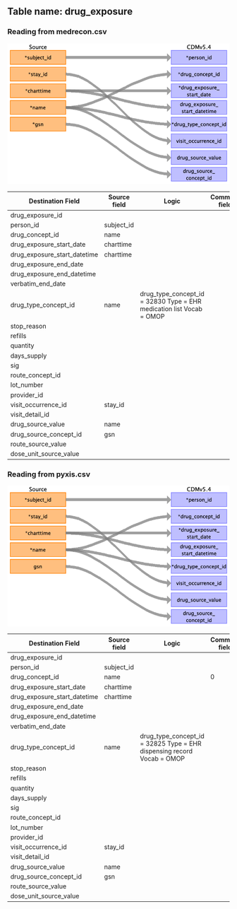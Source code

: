 ## Table name: drug_exposure

### Reading from medrecon.csv

![](md_files/image4.png)

| Destination Field | Source field | Logic | Comment field |
| --- | --- | --- | --- |
| drug_exposure_id |  |  |  |
| person_id | subject_id |  |  |
| drug_concept_id | name |  |  |
| drug_exposure_start_date | charttime |  |  |
| drug_exposure_start_datetime | charttime |  |  |
| drug_exposure_end_date |  |  |  |
| drug_exposure_end_datetime |  |  |  |
| verbatim_end_date |  |  |  |
| drug_type_concept_id | name | drug_type_concept_id = 32830    Type = EHR medication list  Vocab = OMOP |  |
| stop_reason |  |  |  |
| refills |  |  |  |
| quantity |  |  |  |
| days_supply |  |  |  |
| sig |  |  |  |
| route_concept_id |  |  |  |
| lot_number |  |  |  |
| provider_id |  |  |  |
| visit_occurrence_id | stay_id |  |  |
| visit_detail_id |  |  |  |
| drug_source_value | name |  |  |
| drug_source_concept_id | gsn |  |  |
| route_source_value |  |  |  |
| dose_unit_source_value |  |  |  |

### Reading from pyxis.csv

![](md_files/image5.png)

| Destination Field | Source field | Logic | Comment field |
| --- | --- | --- | --- |
| drug_exposure_id |  |  |  |
| person_id | subject_id |  |  |
| drug_concept_id | name |  | 0<br> |
| drug_exposure_start_date | charttime |  |  |
| drug_exposure_start_datetime | charttime |  |  |
| drug_exposure_end_date |  |  |  |
| drug_exposure_end_datetime |  |  |  |
| verbatim_end_date |  |  |  |
| drug_type_concept_id | name | drug_type_concept_id = 32825    Type = EHR dispensing record  Vocab = OMOP |  |
| stop_reason |  |  |  |
| refills |  |  |  |
| quantity |  |  |  |
| days_supply |  |  |  |
| sig |  |  |  |
| route_concept_id |  |  |  |
| lot_number |  |  |  |
| provider_id |  |  |  |
| visit_occurrence_id | stay_id |  |  |
| visit_detail_id |  |  |  |
| drug_source_value | name |  |  |
| drug_source_concept_id | gsn |  |  |
| route_source_value |  |  |  |
| dose_unit_source_value |  |  |  |

